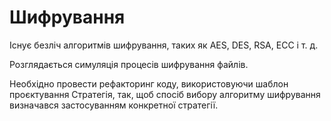 # Шифрування

Існує безліч алгоритмів шифрування, таких як AES, DES, RSA, ECC і т. д. 

Розглядається симуляція процесів шифрування файлів.

Необхідно провести рефакторинг коду,
використовуючи шаблон проєктування Стратегія,
так, щоб спосіб вибору алгоритму шифрування визначався
застосуванням конкретної стратегії.

